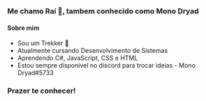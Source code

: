 ### Me chamo Raí 👋, tambem conhecido como Mono Dryad
#### Sobre mim
- Sou um Trekker 🖖
- Atualmente cursando Desenvolvimento de Sistemas
- Aprendendo C#, JavaScript, CSS e HTML
- Estou sempre disponível no discord para trocar ideias - Mono Dryad#5733

### Prazer te conhecer!

